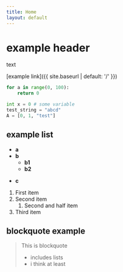 ```yaml
---
title: Home
layout: default
---
```


# example header
text

[example link]({{ site.baseurl | default: '/' }})

```python
for a in range(0, 100):
    return 0

int x = 0 # some variable
test_string = "abcd"
A = [0, 1, "test"]
```

## example list
- **a**
- **b**
    - **b1**
    - **b2**
* **c**

1. First item
2. Second item
    1. Second and half item
3. Third item

## blockquote example
> This is blockquote
> - includes lists
> - i think at least

